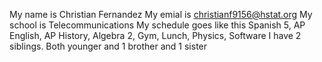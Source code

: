 My name is Christian Fernandez
My emial is christianf9156@hstat.org
My school is Telecommunications
My schedule goes like this Spanish 5, AP English, AP History, Algebra 2, Gym, Lunch, Physics, Software
I have 2 siblings. Both younger and 1 brother and 1 sister